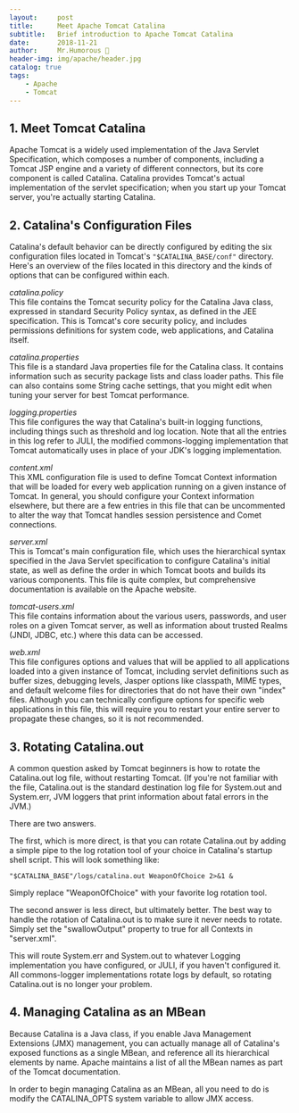 ```yaml
---
layout:     post
title:      Meet Apache Tomcat Catalina
subtitle:   Brief introduction to Apache Tomcat Catalina
date:       2018-11-21
author:     Mr.Humorous 🥘
header-img: img/apache/header.jpg
catalog: true
tags:
    - Apache
    - Tomcat
---
```


## 1. Meet Tomcat Catalina
Apache Tomcat is a widely used implementation of the Java Servlet Specification, which composes a number of components, including a Tomcat JSP engine and a variety of different connectors, but its core component is called Catalina. Catalina provides Tomcat's actual implementation of the servlet specification; when you start up your Tomcat server, you're actually starting Catalina.

## 2. Catalina's Configuration Files
Catalina's default behavior can be directly configured by editing the six configuration files located in Tomcat's `"$CATALINA_BASE/conf"` directory. Here's an overview of the files located in this directory and the kinds of options that can be configured within each.

_catalina.policy_<br>
This file contains the Tomcat security policy for the Catalina Java class, expressed in standard Security Policy syntax, as defined in the JEE specification. This is Tomcat's core security policy, and includes permissions definitions for system code, web applications, and Catalina itself.

_catalina.properties_<br>
This file is a standard Java properties file for the Catalina class. It contains information such as security package lists and class loader paths. This file can also contains some String cache settings, that you might edit when tuning your server for best Tomcat performance.

_logging.properties_<br>
This file configures the way that Catalina's built-in logging functions, including things such as threshold and log location. Note that all the entries in this log refer to JULI, the modified commons-logging implementation that Tomcat automatically uses in place of your JDK's logging implementation.

_content.xml_<br>
This XML configuration file is used to define Tomcat Context information that will be loaded for every web application running on a given instance of Tomcat. In general, you should configure your Context information elsewhere, but there are a few entries in this file that can be uncommented to alter the way that Tomcat handles session persistence and Comet connections.

_server.xml_<br>
This is Tomcat's main configuration file, which uses the hierarchical syntax specified in the Java Servlet specification to configure Catalina's initial state, as well as define the order in which Tomcat boots and builds its various components. This file is quite complex, but comprehensive documentation is available on the Apache website.

_tomcat-users.xml_<br>
This file contains information about the various users, passwords, and user roles on a given Tomcat server, as well as information about trusted Realms (JNDI, JDBC, etc.) where this data can be accessed.

_web.xml_<br>
This file configures options and values that will be applied to all applications loaded into a given instance of Tomcat, including servlet definitions such as buffer sizes, debugging levels, Jasper options like classpath, MIME types, and default welcome files for directories that do not have their own "index" files. Although you can technically configure options for specific web applications in this file, this will require you to restart your entire server to propagate these changes, so it is not recommended.

## 3. Rotating Catalina.out
A common question asked by Tomcat beginners is how to rotate the Catalina.out log file, without restarting Tomcat. (If you're not familiar with the file, Catalina.out is the standard destination log file for System.out and System.err, JVM loggers that print information about fatal errors in the JVM.)

There are two answers.

The first, which is more direct, is that you can rotate Catalina.out by adding a simple pipe to the log rotation tool of your choice in Catalina's startup shell script. This will look something like:

`"$CATALINA_BASE"/logs/catalina.out WeaponOfChoice 2>&1 &`

Simply replace "WeaponOfChoice" with your favorite log rotation tool.

The second answer is less direct, but ultimately better. The best way to handle the rotation of Catalina.out is to make sure it never needs to rotate. Simply set the "swallowOutput" property to true for all Contexts in "server.xml".

This will route System.err and System.out to whatever Logging implementation you have configured, or JULI, if you haven't configured it. All commons-logger implementations rotate logs by default, so rotating Catalina.out is no longer your problem.

## 4. Managing Catalina as an MBean
Because Catalina is a Java class, if you enable Java Management Extensions (JMX) management, you can actually manage all of Catalina's exposed functions as a single MBean, and reference all its hierarchical elements by name. Apache maintains a list of all the MBean names as part of the Tomcat documentation.

In order to begin managing Catalina as an MBean, all you need to do is modify the CATALINA_OPTS system variable to allow JMX access.
